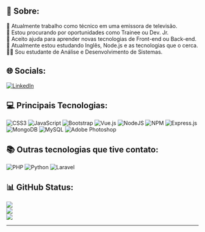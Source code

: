 ## 💫 Sobre:
🔭 Atualmente trabalho como técnico em uma emissora de televisão.<br>👯 Estou procurando por oportunidades como Trainee ou Dev. Jr.<br>🤝 Aceito ajuda para aprender novas tecnologias de Front-end ou Back-end.<br>🌱 Atualmente estou estudando Inglês, Node.js e as tecnologias que o cerca.<br>👨‍🎓 Sou estudante de Análise e Desenvolvimento de Sistemas.<br>


## 🌐 Socials:
[![LinkedIn](https://img.shields.io/badge/LinkedIn-%230077B5.svg?logo=linkedin&logoColor=white)](https://linkedin.com/in/https://www.linkedin.com/in/junkertiago/) 

## 💻 Principais Tecnologias:
![CSS3](https://img.shields.io/badge/css3-%231572B6.svg?style=for-the-badge&logo=css3&logoColor=white) ![JavaScript](https://img.shields.io/badge/javascript-%23323330.svg?style=for-the-badge&logo=javascript&logoColor=%23F7DF1E) ![Bootstrap](https://img.shields.io/badge/bootstrap-%23563D7C.svg?style=for-the-badge&logo=bootstrap&logoColor=white) ![Vue.js](https://img.shields.io/badge/vuejs-%2335495e.svg?style=for-the-badge&logo=vuedotjs&logoColor=%234FC08D) ![NodeJS](https://img.shields.io/badge/node.js-6DA55F?style=for-the-badge&logo=node.js&logoColor=white) ![NPM](https://img.shields.io/badge/NPM-%23000000.svg?style=for-the-badge&logo=npm&logoColor=white) ![Express.js](https://img.shields.io/badge/express.js-%23404d59.svg?style=for-the-badge&logo=express&logoColor=%2361DAFB) ![MongoDB](https://img.shields.io/badge/MongoDB-%234ea94b.svg?style=for-the-badge&logo=mongodb&logoColor=white) ![MySQL](https://img.shields.io/badge/mysql-%2300f.svg?style=for-the-badge&logo=mysql&logoColor=white) ![Adobe Photoshop](https://img.shields.io/badge/adobephotoshop-%2331A8FF.svg?style=for-the-badge&logo=adobephotoshop&logoColor=white)

## 📚 Outras tecnologias que tive contato:
![PHP](https://img.shields.io/badge/php-%23777BB4.svg?style=for-the-badge&logo=php&logoColor=white) ![Python](https://img.shields.io/badge/python-3670A0?style=for-the-badge&logo=python&logoColor=ffdd54) ![Laravel](https://img.shields.io/badge/laravel-%23FF2D20.svg?style=for-the-badge&logo=laravel&logoColor=white) 

## 📊 GitHub Status:
![](https://github-readme-stats.vercel.app/api?username=tiagojunker&theme=vue-dark&hide_border=true&include_all_commits=false&count_private=true)<br/>
![](https://github-readme-streak-stats.herokuapp.com/?user=tiagojunker&theme=vue-dark&hide_border=true)<br/>
![](https://github-readme-stats.vercel.app/api/top-langs/?username=tiagojunker&theme=vue-dark&hide_border=true&include_all_commits=false&count_private=true&layout=compact)
<hr>
